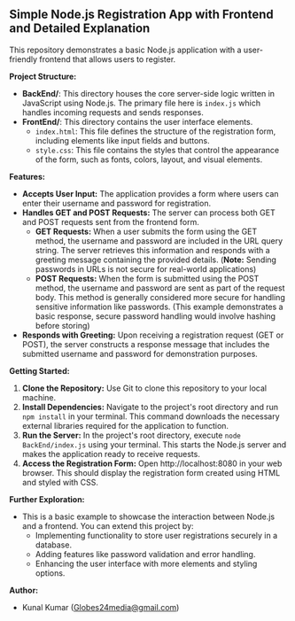 ## Simple Node.js Registration App with Frontend and Detailed Explanation

This repository demonstrates a basic Node.js application with a user-friendly frontend that allows users to register.

**Project Structure:**

* **BackEnd/**: This directory houses the core server-side logic written in JavaScript using Node.js. The primary file here is `index.js` which handles incoming requests and sends responses.
* **FrontEnd/**: This directory contains the user interface elements. 
    * `index.html`: This file defines the structure of the registration form, including elements like input fields and buttons.
    * `style.css`: This file contains the styles that control the appearance of the form, such as fonts, colors, layout, and visual elements.

**Features:**

* **Accepts User Input:** The application provides a form where users can enter their username and password for registration.
* **Handles GET and POST Requests:** The server can process both GET and POST requests sent from the frontend form.
    * **GET Requests:** When a user submits the form using the GET method, the username and password are included in the URL query string. The server retrieves this information and responds with a greeting message containing the provided details. (**Note:** Sending passwords in URLs is not secure for real-world applications)
    * **POST Requests:** When the form is submitted using the POST method, the username and password are sent as part of the request body. This method is generally considered more secure for handling sensitive information like passwords. (This example demonstrates a basic response, secure password handling would involve hashing before storing)
* **Responds with Greeting:** Upon receiving a registration request (GET or POST), the server constructs a response message that includes the submitted username and password for demonstration purposes.

**Getting Started:**

1. **Clone the Repository:** Use Git to clone this repository to your local machine.
2. **Install Dependencies:** Navigate to the project's root directory and run `npm install` in your terminal. This command downloads the necessary external libraries required for the application to function.
3. **Run the Server:** In the project's root directory, execute `node BackEnd/index.js` using your terminal. This starts the Node.js server and makes the application ready to receive requests.
4. **Access the Registration Form:** Open http://localhost:8080 in your web browser. This should display the registration form created using HTML and styled with CSS.

**Further Exploration:**

* This is a basic example to showcase the interaction between Node.js and a frontend. You can extend this project by:
    * Implementing functionality to store user registrations securely in a database.
    * Adding features like password validation and error handling.
    * Enhancing the user interface with more elements and styling options.

**Author:**

 - Kunal Kumar (Globes24media@gmail.com)